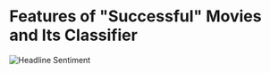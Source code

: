 # Features of "Successful" Movies and Its Classifier 

![Headline Sentiment]([https://github.com/rayleehe/dh101sum22/blob/main/headline%20sentiment%20bxplt.png](https://github.com/YIxin-lab/Dig-hum-101/blob/main/Screen%20Shot%202022-07-01%20at%201.34.08%20PM.png))
